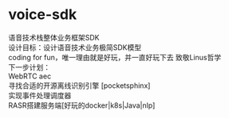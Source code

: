 # voice-sdk  
语音技术栈整体业务框架SDK  
设计目标：设计语音技术业务极简SDK模型  
coding for fun，唯一理由就是好玩，并一直好玩下去  致敬Linus哲学  
下一步计划：  
WebRTC aec  
寻找合适的开源离线识别引擎 [pocketsphinx]   
实现事件处理调度器  
RASR搭建服务端[好玩的docker|k8s|Java|nlp]  
